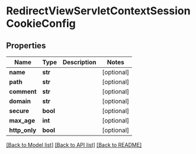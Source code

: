 # RedirectViewServletContextSessionCookieConfig

## Properties
Name | Type | Description | Notes
------------ | ------------- | ------------- | -------------
**name** | **str** |  | [optional] 
**path** | **str** |  | [optional] 
**comment** | **str** |  | [optional] 
**domain** | **str** |  | [optional] 
**secure** | **bool** |  | [optional] 
**max_age** | **int** |  | [optional] 
**http_only** | **bool** |  | [optional] 

[[Back to Model list]](../README.md#documentation-for-models) [[Back to API list]](../README.md#documentation-for-api-endpoints) [[Back to README]](../README.md)


